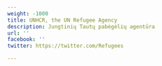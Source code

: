 ```yaml
---
weight: -1000
title: UNHCR, the UN Refugee Agency
description: Jungtinių Tautų pabėgėlių agentūra
url: ''
facebook: ''
twitter: https://twitter.com/Refugees

---
```

